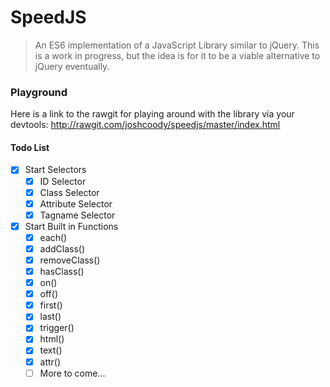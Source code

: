 # SpeedJS
> An ES6 implementation of a JavaScript Library similar to jQuery. This is a work in progress, but the idea is for it to be a viable alternative to jQuery eventually.

### Playground
Here is a link to the rawgit for playing around with the library via your devtools: http://rawgit.com/joshcoody/speedjs/master/index.html

#### Todo List

- [x] Start Selectors
	- [x] ID Selector
	- [x] Class Selector
	- [x] Attribute Selector
	- [x] Tagname Selector
- [x] Start Built in Functions
	- [x] each()
	- [x] addClass()
	- [x] removeClass()
	- [x] hasClass()
	- [x] on()
	- [x] off()
	- [x] first()
	- [x] last()
	- [x] trigger()
	- [x] html()
	- [x] text()
	- [x] attr()
	- [ ] More to come...
